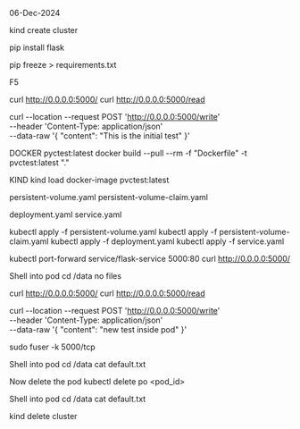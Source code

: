 06-Dec-2024

kind create cluster

pip install flask

pip freeze > requirements.txt

F5

curl http://0.0.0.0:5000/
curl http://0.0.0.0:5000/read

curl --location --request POST 'http://0.0.0.0:5000/write' \
--header 'Content-Type: application/json' \
--data-raw '{
    "content": "This is the initial test"
}'


DOCKER
pyctest:latest
docker build --pull --rm -f "Dockerfile" -t pvctest:latest "." 


KIND
kind load docker-image pvctest:latest

persistent-volume.yaml
persistent-volume-claim.yaml

deployment.yaml
service.yaml


kubectl apply -f persistent-volume.yaml
kubectl apply -f persistent-volume-claim.yaml
kubectl apply -f deployment.yaml
kubectl apply -f service.yaml


kubectl port-forward service/flask-service 5000:80
curl http://0.0.0.0:5000/


Shell into pod
cd /data
no files


curl http://0.0.0.0:5000/
curl http://0.0.0.0:5000/read

curl --location --request POST 'http://0.0.0.0:5000/write' \
--header 'Content-Type: application/json' \
--data-raw '{
    "content": "new test inside pod"
}'


sudo fuser -k 5000/tcp


Shell into pod
cd /data
cat default.txt


Now delete the pod
kubectl delete po <pod_id>

Shell into pod
cd /data
cat default.txt


kind delete cluster